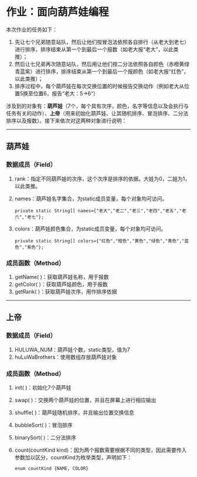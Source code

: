 # 作业：面向葫芦娃编程

本次作业的任务如下：

1. 先让七个兄弟随意站队，然后让他们按冒泡法依照各自排行（从老大到老七）进行排序，排序结束从第一个到最后一个报数（如老大报“老大”，以此类推）；
2. 然后让七兄弟再次随意站队，然后用让他们按二分法依照各自颜色（赤橙黄绿青蓝紫）进行排序，排序结束从第一个到最后一个报颜色（如老大报“红色”，以此类推）；
3. 排序过程中，每个葫芦娃在每次交换位置的时候报告交换动作（例如老大从位置5换至位置6，报告“老大：5->6“）

涉及到的对象有：**葫芦娃**（7个，每个具有次序，颜色，名字等信息以及会执行与任务有关的动作）、**上帝**（用来初始化葫芦娃、让其随机排序、冒泡排序、二分法排序以及报数）。接下来依次对这两种对象进行说明：

------

## 葫芦娃

### 数据成员（Field）

1. rank：指定不同葫芦娃的次序，这个次序是排序的依据。大娃为0，二娃为1，以此类推。

2. names：葫芦娃名字集合，为static成员变量，每个对象均可访问。

   `private static String[] names={"老大","老二","老三","老四","老五","老六","老七"};`

3. colors：葫芦娃颜色集合，为static成员变量，每个对象均可访问。

   `private static String[] colors={"红色","橙色","黄色","绿色","青色","蓝色","紫色"};`

### 成员函数（Method）

1. getName( )：获取葫芦娃名称，用于报数
2. getColor( )：获取葫芦娃颜色，用于报数
3. getRank( )：获取葫芦娃次序，用作排序依据

------

## 上帝

### 数据成员（Field）

1. HULUWA_NUM：葫芦娃个数，static类型，值为7
2. huLuWaBrothers：使用数组存放葫芦娃对象

### 成员函数（Method）

1. init( )：初始化7个葫芦娃

2. swap( )：交换两个葫芦娃的位置，并且在屏幕上进行相应输出

3. shuffle( )：葫芦娃随机排序，并且输出位置交换信息

4. bubbleSort( )：冒泡排序

5. binarySort( )：二分法排序

6. count(countKind kind)：因为两个报数需要根据不同的类型，因此需要传入参数加以区分，countKind为枚举类型，声明如下：

   `enum countKind {NAME, COLOR}`

